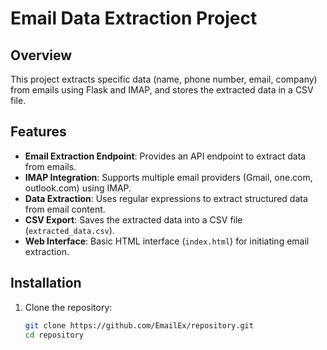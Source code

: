 # Email Data Extraction Project

## Overview
This project extracts specific data (name, phone number, email, company) from emails using Flask and IMAP, and stores the extracted data in a CSV file.

## Features
- **Email Extraction Endpoint**: Provides an API endpoint to extract data from emails.
- **IMAP Integration**: Supports multiple email providers (Gmail, one.com, outlook.com) using IMAP.
- **Data Extraction**: Uses regular expressions to extract structured data from email content.
- **CSV Export**: Saves the extracted data into a CSV file (`extracted_data.csv`).
- **Web Interface**: Basic HTML interface (`index.html`) for initiating email extraction.

## Installation
1. Clone the repository:
   ```bash
   git clone https://github.com/EmailEx/repository.git
   cd repository



